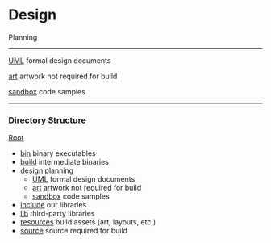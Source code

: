 # Design
Planning

-----------------------------------------------------
[UML](/design/UML) formal design documents

[art](/design/art) artwork not required for build

[sandbox](/design/sandbox) code samples

------------------------------------------------------
### Directory Structure ###
[Root](/)
  * [bin](/bin) binary executables
  * [build](/build) intermediate binaries
  * [design](/design) planning
    * [UML](/design/UML) formal design documents
    * [art](/design/art) artwork not required for build
    * [sandbox](/design/sandbox) code samples
  * [include](/include) our libraries
  * [lib](/lib) third-party libraries
  * [resources](/resources) build assets (art, layouts, etc.)
  * [source](/source) source required for build

